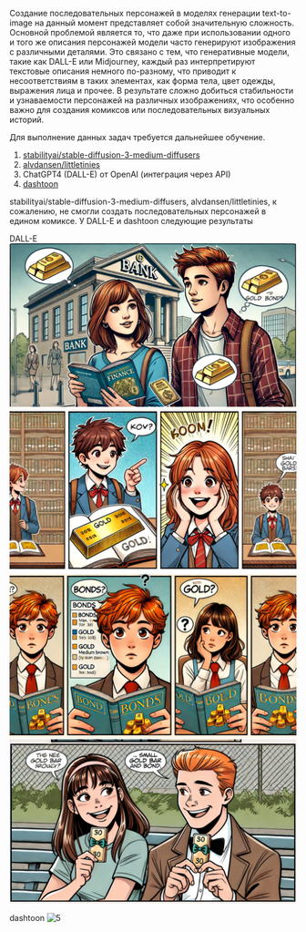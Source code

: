 Создание последовательных персонажей в моделях генерации text-to-image на данный момент представляет собой значительную сложность. Основной проблемой является то, что даже при использовании одного и того же описания персонажей модели часто генерируют изображения с различными деталями. Это связано с тем, что генеративные модели, такие как DALL-E или Midjourney, каждый раз интерпретируют текстовые описания немного по-разному, что приводит к несоответствиям в таких элементах, как форма тела, цвет одежды, выражения лица и прочее. В результате сложно добиться стабильности и узнаваемости персонажей на различных изображениях, что особенно важно для создания комиксов или последовательных визуальных историй.

Для выполнение данных задач требуется дальнейшее обучение.

1. [stabilityai/stable-diffusion-3-medium-diffusers](https://github.com/stabilityai/stable-diffusion)
2. [alvdansen/littletinies](https://huggingface.co/alvdansen/littletinies)
3. ChatGPT4 (DALL-E) от OpenAI (интеграция через API)
4. [dashtoon](https://www.dashtoon.com/)

stabilityai/stable-diffusion-3-medium-diffusers, alvdansen/littletinies, к сожалению, не смогли создать последовательных персонажей в едином комиксе. 
У DALL-E и dashtoon следующие результаты

DALL-E
![1](./photo_2024-06-14_16-46-52.jpg)
![2](./photo_2024-06-14_16-47-37.jpg)
![3](./photo_2024-06-14_16-47-45.jpg)
![4](./photo_2024-06-14_16-47-53.jpg)

dashtoon
![5](./23256810.png)

